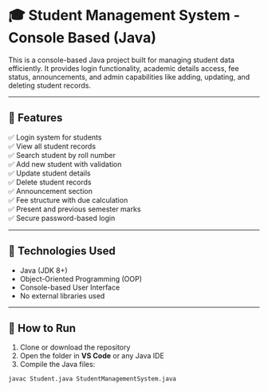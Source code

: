 # 🎓 Student Management System - Console Based (Java)

This is a console-based Java project built for managing student data efficiently. It provides login functionality, academic details access, fee status, announcements, and admin capabilities like adding, updating, and deleting student records.

---

## 📌 Features

✅ Login system for students  
✅ View all student records  
✅ Search student by roll number  
✅ Add new student with validation  
✅ Update student details  
✅ Delete student records  
✅ Announcement section  
✅ Fee structure with due calculation  
✅ Present and previous semester marks  
✅ Secure password-based login  

---

## 🧠 Technologies Used

- Java (JDK 8+)
- Object-Oriented Programming (OOP)
- Console-based User Interface
- No external libraries used

---

## 🚀 How to Run

1. Clone or download the repository  
2. Open the folder in **VS Code** or any Java IDE  
3. Compile the Java files:

```bash
javac Student.java StudentManagementSystem.java
